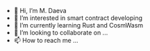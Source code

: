 - 👋 Hi, I’m M. Daeva
- 👀 I’m interested in smart contract developing
- 🌱 I’m currently learning Rust and CosmWasm
- 💞️ I’m looking to collaborate on ...
- 📫 How to reach me ...

<!---
Fewed/Fewed is a ✨ special ✨ repository because its `README.md` (this file) appears on your GitHub profile.
You can click the Preview link to take a look at your changes.
--->

